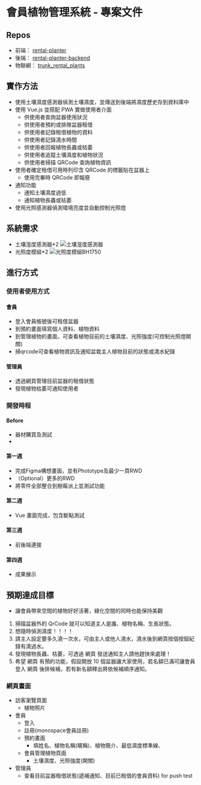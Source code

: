 
# 會員植物管理系統 - 專案文件

## Repos
- 前端： [rental-planter](https://github.com/monosparta/rental-planter)
- 後端： [rental-planter-backend](https://github.com/monosparta/rental-planter-backend)
- 物聯網： [trunk_rental_plants](https://github.com/monosparta/trunk_rental_plants)

## 實作方法
- 使用土壤濕度感測器偵測土壤濕度，並傳送到後端將濕度歷史存到資料庫中
- 使用 Vue.js 並搭配 PWA 實做使用者介面
    - 供使用者查詢盆器使用狀況
    - 供使用者預約或排隊盆器租借
    - 供使用者記錄租借植物的資料
    - 供使用者記錄澆水時間
    - 供使用者回報植物長蟲或枯萎
    - 供使用者追蹤土壤濕度和植物狀況
    - 供使用者掃描 QRCode 查詢植物資訊
- 使用者確定租借可用時列印含 QRCode 的標籤貼在盆器上
    - 使用完畢時 QRCode 即報廢
- 通知功能
    - 通知土壤濕度過低
    - 通知植物長蟲或枯萎
- 使用光照感測器偵測環境亮度並自動控制光照燈

## 系統需求
- 土壤溼度感測器*2
![土壤溼度感測器](https://i.imgur.com/kl3HXhI.png)
- 光照度模組*2
![光照度模組BH1750](https://i.imgur.com/AJ6FDYY.png)



## 進行方式

### 使用者使用方式

#### 會員
- 登入會員帳號後可租借盆器
- 到預約畫面填寫個人資料、植物資料
- 到管理植物的畫面，可查看植物目前的土壤濕度、光照強度(可控制光照燈開關)
- 掃qrcode可查看植物資訊及通知盆栽主人植物目前的狀態或澆水紀錄

#### 管理員
- 透過網頁管理目前盆器的租借狀態
- 發現植物枯萎可通知使用者

### 開發時程

#### Before
- 器材購買及測試
- 

#### 第一週

- 完成Figma構想畫面，並有Phototype及最少一頁RWD
- （Optional）更多的RWD
- 將零件全部整合到樹莓派上並測試功能

#### 第二週

- Vue 畫面完成，包含斷點測試

#### 第三週

- 前後端連接

#### 第四週

- 成果展示

## 預期達成目標

- 讓會員帶來空間的植物好好活著，綠化空間的同時也能保持美觀
1. 掃描盆器外的 QrCode 就可以知道主人是誰、植物名稱、生長狀態。
2. 想隨時偵測濕度！！！！
3. 請主人設定要多久澆一次水，可由主人或他人澆水，澆水後到網頁按個按鈕紀錄有澆過水。
4. 發現植物長蟲、枯萎，可透過 網頁 發送通知主人請他趕快來處理！
5. 希望 網頁 有預約功能，假設開放 10 個盆器讓大家使用，若名額已滿可讓會員登入 網頁 後排候補，若有新名額釋出將依候補順序通知。

### 網頁畫面
- 訪客瀏覽頁面
    - 植物照片
- 會員 
    - 登入
    - 註冊(monospace會員註冊)
    - 預約畫面
        - 填姓名、植物名稱(暱稱)、植物簡介、最低濕度標準線、
    - 會員管理植物頁面
        - 土壤濕度、光照強度(開關)
- 管理員
    - 查看目前盆器租借狀態(遞補通知、目前已租借的會員資料) 
for push test